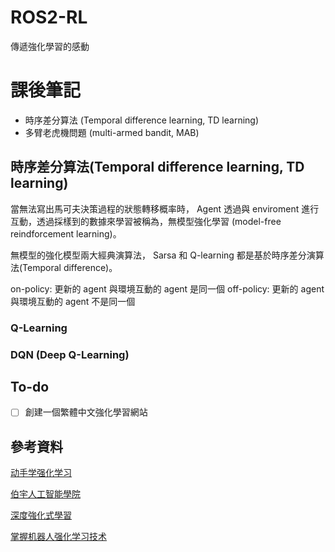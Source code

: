 # ROS2-RL
傳遞強化學習的感動

# 課後筆記
- 時序差分算法 (Temporal difference learning, TD learning)
- 多臂老虎機問題 (multi-armed bandit, MAB)

## 時序差分算法(Temporal difference learning, TD learning)
當無法寫出馬可夫決策過程的狀態轉移概率時， Agent 透過與 enviroment 進行互動，透過採樣到的數據來學習被稱為，無模型強化學習 (model-free reindforcement learning)。

無模型的強化模型兩大經典演算法， Sarsa 和 Q-learning 都是基於時序差分演算法(Temporal difference)。

on-policy: 更新的 agent 與環境互動的 agent 是同一個
off-policy: 更新的 agent 與環境互動的 agent 不是同一個

### Q-Learning


### DQN (Deep Q-Learning)

## To-do
- [ ] 創建一個繁體中文強化學習網站
  

## 參考資料
[动手学强化学习](https://hrl.boyuai.com/)

[伯宇人工智能學院](https://www.boyuai.com/elites/course/xVqhU42F5IDky94x/video/6uJI-xIs4wqMU56NSbZRB)

[深度強化式學習](https://www.books.com.tw/products/0010886296?srsltid=AfmBOoqH7m7JrI0DiHocibmGptV7erGaJTgngEdrMVUx5gKSM6Q8YEeL)

[掌握机器人强化学习技术](https://app.theconstruct.ai/courses/mastering-reinforcement-learning-for-robotics-286/)